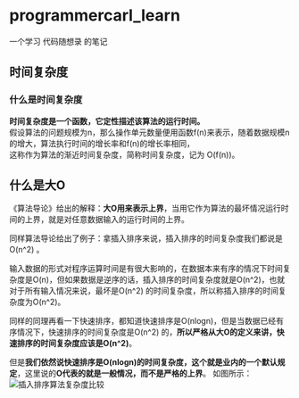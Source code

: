 # programmercarl_learn
一个学习 代码随想录 的笔记

## 时间复杂度  

### 什么是时间复杂度  

**时间复杂度是一个函数，它定性描述该算法的运行时间。**  
假设算法的问题规模为n，那么操作单元数量便用函数f(n)来表示，随着数据规模n的增大，算法执行时间的增长率和f(n)的增长率相同，  
这称作为算法的渐近时间复杂度，简称时间复杂度，记为 O(f(n))。

## 什么是大O  
《算法导论》给出的解释：**大O用来表示上界**，当用它作为算法的最坏情况运行时间的上界，就是对任意数据输入的运行时间的上界。  

同样算法导论给出了例子：拿插入排序来说，插入排序的时间复杂度我们都说是O(n^2) 。  

输入数据的形式对程序运算时间是有很大影响的，在数据本来有序的情况下时间复杂度是O(n)，但如果数据是逆序的话，插入排序的时间复杂度就是O(n^2)，也就对于所有输入情况来说，最坏是O(n^2) 的时间复杂度，所以称插入排序的时间复杂度为O(n^2)。  

同样的同理再看一下快速排序，都知道快速排序是O(nlogn)，但是当数据已经有序情况下，快速排序的时间复杂度是O(n^2) 的，**所以严格从大O的定义来讲，快速排序的时间复杂度应该是O(n^2)**。  

但是**我们依然说快速排序是O(nlogn)的时间复杂度，这个就是业内的一个默认规定**，这里说的**O代表的就是一般情况，而不是严格的上界**。  如图所示：
![插入排序算法复杂度比较](https://code-thinking-1253855093.file.myqcloud.com/pics/20200728185745611-20230310123844306.png)  
